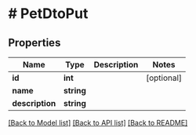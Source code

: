 # # PetDtoPut

## Properties

Name | Type | Description | Notes
------------ | ------------- | ------------- | -------------
**id** | **int** |  | [optional]
**name** | **string** |  |
**description** | **string** |  |

[[Back to Model list]](../../README.md#models) [[Back to API list]](../../README.md#endpoints) [[Back to README]](../../README.md)
